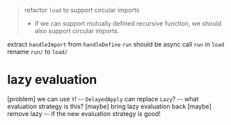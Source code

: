 > refactor `load` to support circular imports
>
> - if we can support mutually defined recursive function,
>   we should also support circular imports.

extract `handleImport` from `handleDefine`
`run` should be async
call `run` in `load`
rename `run/` to `load/`

# lazy evaluation

[problem] we can use `Y`! -- `DelayedApply` can replace `Lazy`? -- what evaluation strategy is this?
[maybe] bring lazy evaluation back
[maybe] remove lazy -- if the new evaluation strategy is good!
